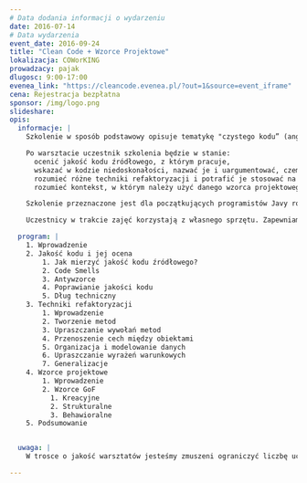 ```yaml
---
# Data dodania informacji o wydarzeniu
date: 2016-07-14
# Data wydarzenia
event_date: 2016-09-24
title: "Clean Code + Wzorce Projektowe"
lokalizacja: COWorKING
prowadzacy: pajak
dlugosc: 9:00-17:00
evenea_link: "https://cleancode.evenea.pl/?out=1&source=event_iframe"
cena: Rejestracja bezpłatna
sponsor: /img/logo.png
slideshare:
opis:
  informacje: |
    Szkolenie w sposób podstawowy opisuje tematykę "czystego kodu” (ang. clean code) oraz techniki refaktoryzacji. Rozpoczyna się ono od dyskusji na temat jakości kodu i metod, za pomocą których jesteśmy w stanie stwierdzić, że kod źródłowy jest niskiej jakości. Następnie, w skrócie przedstawione są zasady, którymi powinien kierować się programista w swojej pracy, by dążyć do kodu o wysokiej jakości. Pozostała część szkolenia to warsztaty z technik refaktoryzacji (m.in. kompozycja metod, upraszczanie wyrażeń warunkowych) oraz wybranych, najbardziej popularnych wzorców projektowych w oparciu o zbiór GoF (Gang-of-Four).

    Po warsztacie uczestnik szkolenia będzie w stanie:
      ocenić jakość kodu źródłowego, z którym pracuje,
      wskazać w kodzie niedoskonałości, nazwać je i uargumentować, czemu negatywnie wpływają one na jakość aplikacji,
      rozumieć różne techniki refaktoryzacji i potrafić je stosować na kodzie niskiej jakości,
      rozumieć kontekst, w którym należy użyć danego wzorca projektowego i potrafić go zaimplementować.

    Szkolenie przeznaczone jest dla początkujących programistów Javy rozumiejących ideę programowania obiektowego. Podczas warsztatu nie będą poruszane tematy programowania funkcyjnego.

    Uczestnicy w trakcie zajęć korzystają z własnego sprzętu. Zapewniamy pyszną kawę oraz pizzę. ☺

  program: |
    1. Wprowadzenie
    2. Jakość kodu i jej ocena
        1. Jak mierzyć jakość kodu źródłowego?
        2. Code Smells
        3. Antywzorce
        4. Poprawianie jakości kodu
        5. Dług techniczny
    3. Techniki refaktoryzacji
        1. Wprowadzenie
        2. Tworzenie metod
        3. Upraszczanie wywołań metod
        4. Przenoszenie cech między obiektami
        5. Organizacja i modelowanie danych
        6. Upraszczanie wyrażeń warunkowych
        7. Generalizacje
    4. Wzorce projektowe
        1. Wprowadzenie
        2. Wzorce GoF
          1. Kreacyjne
          2. Strukturalne
          3. Behawioralne
    5. Podsumowanie


  uwaga: |
    W trosce o jakość warsztatów jesteśmy zmuszeni ograniczyć liczbę uczestników. **Kwalifikacja odbywa się na podstawie odpowiedzi udzielonych w formularzu zgłoszeniowym oraz - w dalszym kroku - kolejności zgłoszeń.** Potwierdzenie udziału w warsztatach wraz z instrukcją przygotowania środowiska otrzymasz najpóźniej na 7 dni przed planowaną datą wydarzenia.

---
```

